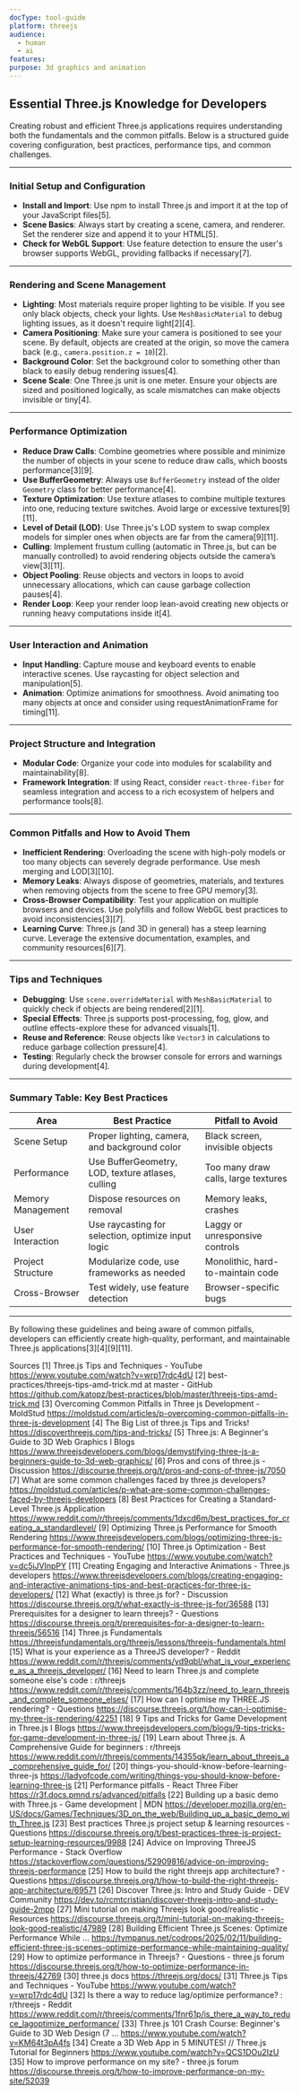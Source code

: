 ```yaml
---
docType: tool-guide 
platform: threejs
audience:
  - human
  - ai
features:
purpose: 3d graphics and animation
---
```


## Essential Three.js Knowledge for Developers

Creating robust and efficient Three.js applications requires understanding both the fundamentals and the common pitfalls. Below is a structured guide covering configuration, best practices, performance tips, and common challenges.

---
### **Initial Setup and Configuration**

- **Install and Import**: Use npm to install Three.js and import it at the top of your JavaScript files[5].
- **Scene Basics**: Always start by creating a scene, camera, and renderer. Set the renderer size and append it to your HTML[5].
- **Check for WebGL Support**: Use feature detection to ensure the user's browser supports WebGL, providing fallbacks if necessary[7].

---

### **Rendering and Scene Management**

- **Lighting**: Most materials require proper lighting to be visible. If you see only black objects, check your lights. Use `MeshBasicMaterial` to debug lighting issues, as it doesn't require light[2][4].
- **Camera Positioning**: Make sure your camera is positioned to see your scene. By default, objects are created at the origin, so move the camera back (e.g., `camera.position.z = 10`)[2].
- **Background Color**: Set the background color to something other than black to easily debug rendering issues[4].
- **Scene Scale**: One Three.js unit is one meter. Ensure your objects are sized and positioned logically, as scale mismatches can make objects invisible or tiny[4].

---

### **Performance Optimization**

- **Reduce Draw Calls**: Combine geometries where possible and minimize the number of objects in your scene to reduce draw calls, which boosts performance[3][9].
- **Use BufferGeometry**: Always use `BufferGeometry` instead of the older `Geometry` class for better performance[4].
- **Texture Optimization**: Use texture atlases to combine multiple textures into one, reducing texture switches. Avoid large or excessive textures[9][11].
- **Level of Detail (LOD)**: Use Three.js's LOD system to swap complex models for simpler ones when objects are far from the camera[9][11].
- **Culling**: Implement frustum culling (automatic in Three.js, but can be manually controlled) to avoid rendering objects outside the camera’s view[3][11].
- **Object Pooling**: Reuse objects and vectors in loops to avoid unnecessary allocations, which can cause garbage collection pauses[4].
- **Render Loop**: Keep your render loop lean-avoid creating new objects or running heavy computations inside it[4].

---

### **User Interaction and Animation**

- **Input Handling**: Capture mouse and keyboard events to enable interactive scenes. Use raycasting for object selection and manipulation[5].
- **Animation**: Optimize animations for smoothness. Avoid animating too many objects at once and consider using requestAnimationFrame for timing[11].

---

### **Project Structure and Integration**

- **Modular Code**: Organize your code into modules for scalability and maintainability[8].
- **Framework Integration**: If using React, consider `react-three-fiber` for seamless integration and access to a rich ecosystem of helpers and performance tools[8].

---

### **Common Pitfalls and How to Avoid Them**

- **Inefficient Rendering**: Overloading the scene with high-poly models or too many objects can severely degrade performance. Use mesh merging and LOD[3][10].
- **Memory Leaks**: Always dispose of geometries, materials, and textures when removing objects from the scene to free GPU memory[3].
- **Cross-Browser Compatibility**: Test your application on multiple browsers and devices. Use polyfills and follow WebGL best practices to avoid inconsistencies[3][7].
- **Learning Curve**: Three.js (and 3D in general) has a steep learning curve. Leverage the extensive documentation, examples, and community resources[6][7].

---

### **Tips and Techniques**

- **Debugging**: Use `scene.overrideMaterial` with `MeshBasicMaterial` to quickly check if objects are being rendered[2][1].
- **Special Effects**: Three.js supports post-processing, fog, glow, and outline effects-explore these for advanced visuals[1].
- **Reuse and Reference**: Reuse objects like `Vector3` in calculations to reduce garbage collection pressure[4].
- **Testing**: Regularly check the browser console for errors and warnings during development[4].

---

### **Summary Table: Key Best Practices**

| Area                | Best Practice                                      | Pitfall to Avoid                 |
|---------------------|----------------------------------------------------|----------------------------------|
| Scene Setup         | Proper lighting, camera, and background color      | Black screen, invisible objects  |
| Performance         | Use BufferGeometry, LOD, texture atlases, culling  | Too many draw calls, large textures |
| Memory Management   | Dispose resources on removal                       | Memory leaks, crashes            |
| User Interaction    | Use raycasting for selection, optimize input logic | Laggy or unresponsive controls   |
| Project Structure   | Modularize code, use frameworks as needed          | Monolithic, hard-to-maintain code|
| Cross-Browser       | Test widely, use feature detection                 | Browser-specific bugs            |

---

By following these guidelines and being aware of common pitfalls, developers can efficiently create high-quality, performant, and maintainable Three.js applications[3][4][9][11].

Sources
[1] Three.js Tips and Techniques - YouTube https://www.youtube.com/watch?v=wrp17rdc4dU
[2] best-practices/threejs-tips-amd-trick.md at master - GitHub https://github.com/katopz/best-practices/blob/master/threejs-tips-amd-trick.md
[3] Overcoming Common Pitfalls in Three js Development - MoldStud https://moldstud.com/articles/p-overcoming-common-pitfalls-in-three-js-development
[4] The Big List of three.js Tips and Tricks! https://discoverthreejs.com/tips-and-tricks/
[5] Three.js: A Beginner's Guide to 3D Web Graphics I Blogs https://www.threejsdevelopers.com/blogs/demystifying-three-js-a-beginners-guide-to-3d-web-graphics/
[6] Pros and cons of three.js - Discussion https://discourse.threejs.org/t/pros-and-cons-of-three-js/7050
[7] What are some common challenges faced by three.js developers? https://moldstud.com/articles/p-what-are-some-common-challenges-faced-by-threejs-developers
[8] Best Practices for Creating a Standard-Level Three.js Application https://www.reddit.com/r/threejs/comments/1dxcd6m/best_practices_for_creating_a_standardlevel/
[9] Optimizing Three.js Performance for Smooth Rendering https://www.threejsdevelopers.com/blogs/optimizing-three-js-performance-for-smooth-rendering/
[10] Three.js Optimization - Best Practices and Techniques - YouTube https://www.youtube.com/watch?v=dc5iJVInpPY
[11] Creating Engaging and Interactive Animations - Three.js developers https://www.threejsdevelopers.com/blogs/creating-engaging-and-interactive-animations-tips-and-best-practices-for-three-js-developers/
[12] What (exactly) is three.js for? - Discussion https://discourse.threejs.org/t/what-exactly-is-three-js-for/36588
[13] Prerequisites for a designer to learn threejs? - Questions https://discourse.threejs.org/t/prerequisites-for-a-designer-to-learn-threejs/56516
[14] Three.js Fundamentals https://threejsfundamentals.org/threejs/lessons/threejs-fundamentals.html
[15] What is your experience as a ThreeJS developer? - Reddit https://www.reddit.com/r/threejs/comments/yd9qbl/what_is_your_experience_as_a_threejs_developer/
[16] Need to learn Three.js and complete someone else's code : r/threejs https://www.reddit.com/r/threejs/comments/164b3zz/need_to_learn_threejs_and_complete_someone_elses/
[17] How can I optimise my THREE.JS rendering? - Questions https://discourse.threejs.org/t/how-can-i-optimise-my-three-js-rendering/42251
[18] 9 Tips and Tricks for Game Development in Three.js I Blogs https://www.threejsdevelopers.com/blogs/9-tips-tricks-for-game-development-in-three-js/
[19] Learn about Three.js. A Comprehensive Guide for beginners : r/threejs https://www.reddit.com/r/threejs/comments/14355qk/learn_about_threejs_a_comprehensive_guide_for/
[20] things-you-should-know-before-learning-three-js https://ladyofcode.com/writing/things-you-should-know-before-learning-three-js
[21] Performance pitfalls - React Three Fiber https://r3f.docs.pmnd.rs/advanced/pitfalls
[22] Building up a basic demo with Three.js - Game development | MDN https://developer.mozilla.org/en-US/docs/Games/Techniques/3D_on_the_web/Building_up_a_basic_demo_with_Three.js
[23] Best practices Three.js project setup & learning resources - Questions https://discourse.threejs.org/t/best-practices-three-js-project-setup-learning-resources/9988
[24] Advice on Improving ThreeJS Performance - Stack Overflow https://stackoverflow.com/questions/52909816/advice-on-improving-threejs-performance
[25] How to build the right threejs app architecture? - Questions https://discourse.threejs.org/t/how-to-build-the-right-threejs-app-architecture/69571
[26] Discover Three.js: Intro and Study Guide - DEV Community https://dev.to/rcmtcristian/discover-threejs-intro-and-study-guide-2mpp
[27] Mini tutorial on making Threejs look good/realistic - Resources https://discourse.threejs.org/t/mini-tutorial-on-making-threejs-look-good-realistic/47989
[28] Building Efficient Three.js Scenes: Optimize Performance While ... https://tympanus.net/codrops/2025/02/11/building-efficient-three-js-scenes-optimize-performance-while-maintaining-quality/
[29] How to optimize performance in Threejs? - Questions - three.js forum https://discourse.threejs.org/t/how-to-optimize-performance-in-threejs/42769
[30] three.js docs https://threejs.org/docs/
[31] Three.js Tips and Techniques - YouTube https://www.youtube.com/watch?v=wrp17rdc4dU
[32] Is there a way to reduce lag/optimize performance? : r/threejs - Reddit https://www.reddit.com/r/threejs/comments/1fnr61p/is_there_a_way_to_reduce_lagoptimize_performance/
[33] Three.js 101 Crash Course: Beginner's Guide to 3D Web Design (7 ... https://www.youtube.com/watch?v=KM64t3pA4fs
[34] Create a 3D Web App in 5 MINUTES! // Three.js Tutorial for Beginners https://www.youtube.com/watch?v=QCS1DOu2IzU
[35] How to improve performance on my site? - three.js forum https://discourse.threejs.org/t/how-to-improve-performance-on-my-site/52039
